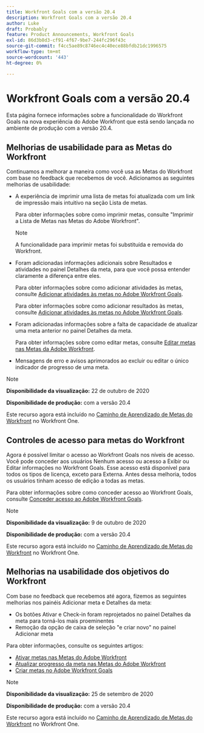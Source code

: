 ```yaml
---
title: Workfront Goals com a versão 20.4
description: Workfront Goals com a versão 20.4
author: Luke
draft: Probably
feature: Product Announcements, Workfront Goals
exl-id: 86d3b8d3-cf91-4f67-9be7-244fc296f43c
source-git-commit: f4cc5ae89c8746ec4c40ece88bfdb21dc1996575
workflow-type: tm+mt
source-wordcount: '443'
ht-degree: 0%

---
```


# Workfront Goals com a versão 20.4

Esta página fornece informações sobre a funcionalidade do Workfront Goals na nova experiência do Adobe Workfront que está sendo lançada no ambiente de produção com a versão 20.4.

## Melhorias de usabilidade para as Metas do Workfront

Continuamos a melhorar a maneira como você usa as Metas do Workfront com base no feedback que recebemos de você. Adicionamos as seguintes melhorias de usabilidade:

* A experiência de imprimir uma lista de metas foi atualizada com um link de impressão mais intuitivo na seção Lista de metas.

  Para obter informações sobre como imprimir metas, consulte &quot;Imprimir a Lista de Metas nas Metas do Adobe Workfront&quot;.

  >[!NOTE]
  >
  >  A funcionalidade para imprimir metas foi substituída e removida do Workfront.


* Foram adicionadas informações adicionais sobre Resultados e atividades no painel Detalhes da meta, para que você possa entender claramente a diferença entre eles.

  Para obter informações sobre como adicionar atividades às metas, consulte [Adicionar atividades às metas no Adobe Workfront Goals](../../../workfront-goals/results-and-activities/add-activities-to-goals.md).

  Para obter informações sobre como adicionar resultados às metas, consulte [Adicionar atividades às metas no Adobe Workfront Goals](../../../workfront-goals/results-and-activities/add-activities-to-goals.md).

* Foram adicionadas informações sobre a falta de capacidade de atualizar uma meta anterior no painel Detalhes da meta.

  Para obter informações sobre como editar metas, consulte [Editar metas nas Metas da Adobe Workfront](../../../workfront-goals/goal-management/edit-goals.md).

* Mensagens de erro e avisos aprimorados ao excluir ou editar o único indicador de progresso de uma meta.

>[!NOTE]
>
>**Disponibilidade da visualização:** 22 de outubro de 2020
>
>**Disponibilidade de produção:** com a versão 20.4

Este recurso agora está incluído no [Caminho de Aprendizado de Metas do Workfront](https://one.workfront.com/s/getting-started?tabset-9473f=c292c) no Workfront One.

## Controles de acesso para metas do Workfront

Agora é possível limitar o acesso ao Workfront Goals nos níveis de acesso. Você pode conceder aos usuários Nenhum acesso ou acesso a Exibir ou Editar informações no Workfront Goals. Esse acesso está disponível para todos os tipos de licença, exceto para Externa. Antes dessa melhoria, todos os usuários tinham acesso de edição a todas as metas.

Para obter informações sobre como conceder acesso ao Workfront Goals, consulte [Conceder acesso ao Adobe Workfront Goals](../../../administration-and-setup/add-users/configure-and-grant-access/grant-access-goals.md).

>[!NOTE]
>
>**Disponibilidade da visualização:** 9 de outubro de 2020
>
>**Disponibilidade de produção:** com a versão 20.4

Este recurso agora está incluído no [Caminho de Aprendizado de Metas do Workfront](https://one.workfront.com/s/getting-started?tabset-9473f=c292c) no Workfront One.

## Melhorias na usabilidade dos objetivos do Workfront

Com base no feedback que recebemos até agora, fizemos as seguintes melhorias nos painéis Adicionar meta e Detalhes da meta:

* Os botões Ativar e Check-in foram reprojetados no painel Detalhes da meta para torná-los mais proeminentes 
* Remoção da opção de caixa de seleção &quot;e criar novo&quot; no painel Adicionar meta

Para obter informações, consulte os seguintes artigos:

* [Ativar metas nas Metas do Adobe Workfront](../../../workfront-goals/goal-management/activate-goals.md)
* [Atualizar progresso da meta nas Metas do Adobe Workfront](../../../workfront-goals/goal-review-and-workfront-goals-sections/check-in-goals.md)
* [Criar metas no Adobe Workfront Goals](../../../workfront-goals/goal-management/create-goals.md)

>[!NOTE]
>
>**Disponibilidade da visualização:** 25 de setembro de 2020
>
>**Disponibilidade de produção:** com a versão 20.4

Este recurso agora está incluído no [Caminho de Aprendizado de Metas do Workfront](https://one.workfront.com/s/getting-started?tabset-9473f=c292c) no Workfront One.
